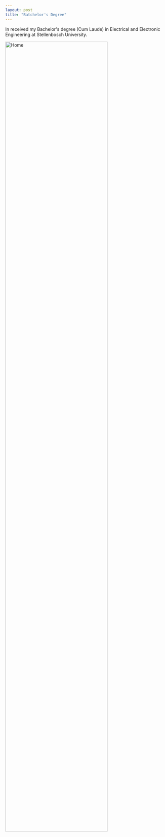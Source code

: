 ```yaml
---
layout: post
title: "Batchelor's Degree"
---
```


In received my Bachelor's degree (Cum Laude) in Electrical and Electronic Engineering at Stellenbosch University.

<div class="d-flex justify-content-center">
  <div class="col-md-6 d-flex justify-content-center align-items-center">
      <img src="{{ site.github.url }}/assets/img/bachelors.jpeg" alt="Home" width="80%">
  </div>
</div>